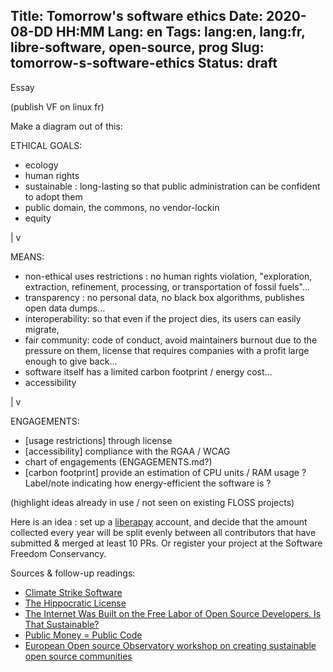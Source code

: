 Title: Tomorrow's software ethics
Date: 2020-08-DD HH:MM
Lang: en
Tags: lang:en, lang:fr, libre-software, open-source, prog
Slug: tomorrow-s-software-ethics
Status: draft
---

Essay

(publish VF on linux fr)

Make a diagram out of this:

ETHICAL GOALS:
- ecology
- human rights- sustainable : long-lasting so that public administration can be confident to adopt them
- public domain, the commons, no vendor-lockin
- equity

|
v

MEANS:
- non-ethical uses restrictions : no human rights violation, "exploration, extraction, refinement, processing, or transportation of fossil fuels"...
- transparency : no personal data, no black box algorithms, publishes open data dumps...
- interoperability: so that even if the project dies, its users can easily migrate,
- fair community: code of conduct, avoid maintainers burnout due to the pressure on them,
license that requires companies with a profit large enough to give back...
- software itself has a limited carbon footprint / energy cost...
- accessibility

|
v

ENGAGEMENTS:
- [usage restrictions] through license
- [accessibility] compliance with the RGAA / WCAG
- chart of engagements (ENGAGEMENTS.md?)
- [carbon footprint] provide an estimation of CPU units / RAM usage ?
Label/note indicating how energy-efficient the software is ?

(highlight ideas already in use / not seen on existing FLOSS projects)

Here is an idea :
set up a [liberapay](https://liberapay.com) account,
and decide that the amount collected every year will be split evenly
between all contributors that have submitted & merged at least 10 PRs.
Or register your project at the Software Freedom Conservancy.

Sources & follow-up readings:
- [Climate Strike Software](https://github.com/climate-strike/license)
- [The Hippocratic License](https://firstdonoharm.dev)
- [The Internet Was Built on the Free Labor of Open Source Developers. Is That Sustainable?](https://www.vice.com/en_us/article/43zak3/the-internet-was-built-on-the-free-labor-of-open-source-developers-is-that-sustainable)
- [Public Money = Public Code](https://publiccode.eu)
- [European Open source Observatory workshop on creating sustainable open source communities](https://joinup.ec.europa.eu/collection/open-source-observatory-osor/workshop-sustainable-oss-communities-public-sector-fosdem20)
